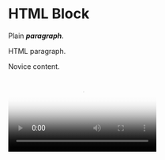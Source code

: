 # HTML Block

Plain <b><i>paragraph</i></b>.

<p>HTML paragraph.</p>

<p data-props="audience(novice)">Novice content.</p>

<video src="remote.mp4" controls poster="remote.png"></video>